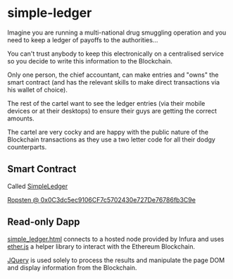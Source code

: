 # simple-ledger

Imagine you are running a multi-national drug smuggling operation and you need to keep a ledger of payoffs to the authorities...

You can't trust anybody to keep this electronically on a centralised service so you decide to write this information to the Blockchain.

Only one person, the chief accountant, can make entries and "owns" the smart contract (and has the relevant skills to make direct transactions via his wallet of choice).

The rest of the cartel want to see the ledger entries (via their mobile devices or at their desktops) to ensure their guys are getting the correct amounts.

The cartel are very cocky and are happy with the public nature of the Blockchain transactions as they use a two letter code for all their dodgy counterparts.

## Smart Contract

Called [SimpleLedger]()

[Ropsten @ 0x0C3dc5ec9106CF7c5702430e727De76786fb3C9e](https://ropsten.etherscan.io/address/0x0C3dc5ec9106CF7c5702430e727De76786fb3C9e)

## Read-only Dapp

[simple_ledger.html]() connects to a hosted node provided by Infura and uses [ether.js]() a helper library to interact with the Ethereum Blockchain.

[JQuery]() is used solely to process the results and manipulate the page DOM and display information from the Blockchain.



